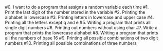 #0. I want to do a program that assigns a random variable each time
#1. Print the last digit of the number stored in the variable
#2. Printing the alphabet in lowercase
#3. Printing letters in lowercase and upper case
#4. Printing all the letters except q and e
#5. Writing a program that prints all single digit numbers
#6. Printing out numbers without using char
#7. Write a program that prints the lowercase alphabet
#8. Writing a program that prints all the numbers of base 16
#9. Printing all possible combinations of two digit numbers
#10. Printing all possible combinations of three numbers
